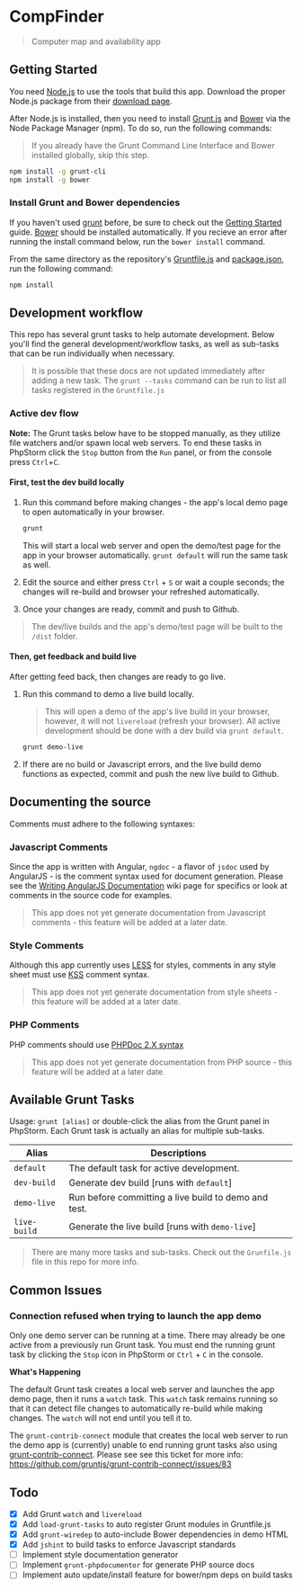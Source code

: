 # CompFinder

> Computer map and availability app

## Getting Started

You need [Node.js](http://nodejs.org/) to use the tools that build this app. Download the proper Node.js package from their [download page](http://nodejs.org/download/).

After Node.js is installed, then you need to install [Grunt.js](http://gruntjs.com/getting-started) and [Bower](http://bower.io/) via the Node Package Manager (npm).
To do so, run the following commands:

> If you already have the Grunt Command Line Interface and Bower installed globally, skip this step.

```bash
npm install -g grunt-cli
npm install -g bower
```

### Install Grunt and Bower dependencies
If you haven't used [grunt](http://gruntjs.com) before, be sure to check out the [Getting Started](http://gruntjs.com/getting-started) guide. 
[Bower](http://bower.io/) should be installed automatically. If you recieve an error after running the install command below, run the `bower install` command.

From the same directory as the repository's [Gruntfile.js](http://gruntjs.com/getting-started#the-gruntfile) and [package.json](http://gruntjs.com/getting-started#package.json), run the following command:

```bash
npm install
```

## Development workflow

This repo has several grunt tasks to help automate development. Below you'll find the general development/workflow tasks,
as well as sub-tasks that can be run individually when necessary.

> It is possible that these docs are not updated immediately after adding a new task. The `grunt --tasks` command can be run to list all tasks registered in the `Gruntfile.js`

### Active dev flow

**Note:** The Grunt tasks below have to be stopped manually, as they utilize file watchers and/or spawn local web servers. To end these tasks in PhpStorm click the `Stop` button from the `Run` panel, or from the console press `Ctrl`+`C`. 

#### First, test the dev build locally

1. Run this command before making changes - the app's local demo page to open automatically in your browser.

    ```bash
    grunt
    ```
    
    This will start a local web server and open the demo/test page for the app in your browser automatically. `grunt default` will run the same task as well.
    
2. Edit the source and either press `Ctrl` + `S` or wait a couple seconds; the changes will re-build and browser your refreshed automatically.

3. Once your changes are ready, commit and push to Github.

> The dev/live builds and the app's demo/test page will be built to the `/dist` folder.

#### Then, get feedback and build live

After getting feed back, then changes are ready to go live.

1. Run this command to demo a live build locally. 

    > This will open a demo of the app's live build in your browser, however, it will not `livereload` (refresh your browser). All active development should be done with a dev build via `grunt default`.
    
    ```bash
    grunt demo-live
    ```

2. If there are no build or Javascript errors, and the live build demo functions as expected, commit and push the new live build to Github.


## Documenting the source

Comments must adhere to the following syntaxes:

### Javascript Comments

Since the app is written with Angular, `ngdoc` - a flavor of `jsdoc` used by AngularJS - is the comment syntax used for document generation. 
Please see the [Writing AngularJS Documentation](https://github.com/angular/angular.js/wiki/Writing-AngularJS-Documentation) wiki page for specifics or look at comments
in the source code for examples.

> This app does not yet generate documentation from Javascript comments - this feature will be added at a later date.

### Style Comments

Although this app currently uses [LESS](http://lesscss.org/) for styles, comments in any style sheet must use [KSS](https://kss-node.github.io/kss-node/) comment syntax.

> This app does not yet generate documentation from style sheets - this feature will be added at a later date.

### PHP Comments

PHP comments should use [PHPDoc 2.X syntax](https://www.phpdoc.org/)

> This app does not yet generate documentation from PHP source - this feature will be added at a later date.


## Available Grunt Tasks

Usage: `grunt [alias]` or double-click the alias from the Grunt panel in PhpStorm. Each Grunt task is actually an alias for multiple sub-tasks.

Alias | Descriptions
------------ | -------------
`default` | The default task for active development.
`dev-build` | Generate dev build [runs with `default`]
`demo-live` | Run before committing a live build to demo and test.
`live-build` | Generate the live build [runs with `demo-live`]

> There are many more tasks and sub-tasks. Check out the `Grunfile.js` file in this repo for more info.

## Common Issues

### Connection refused when trying to launch the app demo

Only one demo server can be running at a time. There may already be one active from a previously run Grunt task. 
You must end the running grunt task by clicking the `Stop` icon in PhpStorm or `Ctrl` + `C` in the console.

**What's Happening**

The default Grunt task creates a local web server and launches the app demo page, then it runs a `watch` task. This `watch` task remains running so that it can
detect file changes to automatically re-build while making changes. The `watch` will not end until you tell it to.

The `grunt-contrib-connect` module that creates the local web server to run the demo app is (currently) unable to end running grunt tasks also using [grunt-contrib-connect](https://github.com/gruntjs/grunt-contrib-connect).
Please see see this ticket for more info: https://github.com/gruntjs/grunt-contrib-connect/issues/83

## Todo
- [x] Add Grunt `watch` and `livereload`
- [x] Add `load-grunt-tasks` to auto register Grunt modules in Gruntfile.js
- [x] Add `grunt-wiredep` to auto-include Bower dependencies in demo HTML
- [x] Add `jshint` to build tasks to enforce Javascript standards
- [ ] Implement style documentation generator
- [ ] Implement `grunt-phpdocumentor` for generate PHP source docs
- [ ] Implement auto update/install feature for bower/npm deps on build tasks